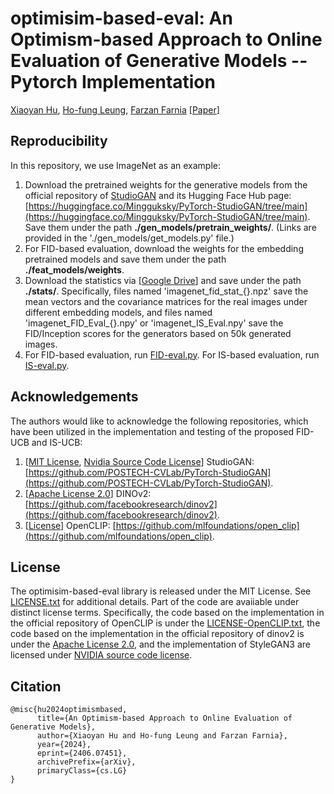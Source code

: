 # optimisim-based-eval: An Optimism-based Approach to Online Evaluation of Generative Models -- Pytorch Implementation

[Xiaoyan Hu](https://yannxiaoyanhu.github.io), [Ho-fung Leung](http://www.cse.cuhk.edu.hk/~lhf/), [Farzan Farnia](https://www.cse.cuhk.edu.hk/~farnia/Home.html) [[Paper](https://arxiv.org/abs/2406.07451)]

## Reproducibility

In this repository, we use ImageNet as an example:

1. Download the pretrained weights for the generative models from the official repository of [StudioGAN](https://github.com/POSTECH-CVLab/PyTorch-StudioGAN) and its Hugging Face Hub page: [https://huggingface.co/Mingguksky/PyTorch-StudioGAN/tree/main](https://huggingface.co/Mingguksky/PyTorch-StudioGAN/tree/main). Save them under the path **./gen_models/pretrain_weights/**. (Links are provided in the './gen_models/get_models.py' file.) 
2. For FID-based evaluation, download the weights for the embedding pretrained models and save them under the path **./feat_models/weights**. 
3. Download the statistics via [[Google Drive](https://drive.google.com/drive/folders/1lrNfbp9MjDAMKcTOtVNPcAwAZqlMXWVS?usp=share_link)] and save under the path **./stats/**. Specifically, files named 'imagenet_fid_stat_{}.npz' save the mean vectors and the covariance matrices for the real images under different embedding models, and files named 'imagenet_FID_Eval_{}.npy' or 'imagenet_IS_Eval.npy' save the FID/Inception scores for the generators based on 50k generated images.
4. For FID-based evaluation, run [FID-eval.py](https://github.com/yannxiaoyanhu/optimism-based-eval/blob/main/FID-eval.py). For IS-based evaluation, run [IS-eval.py](https://github.com/yannxiaoyanhu/optimism-based-eval/blob/main/IS-eval.py).


## Acknowledgements

The authors would like to acknowledge the following repositories, which have been utilized in the implementation and testing of the proposed FID-UCB and IS-UCB:

1. [[MIT License](https://github.com/POSTECH-CVLab/PyTorch-StudioGAN/blob/master/LICENSE), [Nvidia Source Code License](https://github.com/POSTECH-CVLab/PyTorch-StudioGAN/blob/master/LICENSE-NVIDIA)] StudioGAN: [https://github.com/POSTECH-CVLab/PyTorch-StudioGAN](https://github.com/POSTECH-CVLab/PyTorch-StudioGAN).
2. [[Apache License 2.0](https://github.com/facebookresearch/dinov2/blob/main/LICENSE)] DINOv2: [https://github.com/facebookresearch/dinov2](https://github.com/facebookresearch/dinov2).
3. [[License](https://github.com/mlfoundations/open_clip/blob/main/LICENSE)] OpenCLIP: [https://github.com/mlfoundations/open_clip](https://github.com/mlfoundations/open_clip).


## License

The optimisim-based-eval library is released under the MIT License. See [LICENSE.txt](https://github.com/yannxiaoyanhu/optimism-based-eval/blob/main/LICENSE.txt) for additional details. Part of the code are avaiiable under distinct license terms. Specifically, the code based on the implementation in the official repository of OpenCLIP is under the [LICENSE-OpenCLIP.txt](https://github.com/yannxiaoyanhu/optimism-based-eval/blob/main/LICENSE-OpenCLIP), the code based on the implementation in the official repository of dinov2 is under the [Apache License 2.0](https://github.com/facebookresearch/dinov2/blob/main/LICENSE), and the implementation of StyleGAN3 are licensed under [NVIDIA source code license](https://github.com/yannxiaoyanhu/optimism-based-eval/blob/main/LICENSE-NVIDIA.txt).

## Citation
```
@misc{hu2024optimismbased,
      title={An Optimism-based Approach to Online Evaluation of Generative Models}, 
      author={Xiaoyan Hu and Ho-fung Leung and Farzan Farnia},
      year={2024},
      eprint={2406.07451},
      archivePrefix={arXiv},
      primaryClass={cs.LG}
}
```
